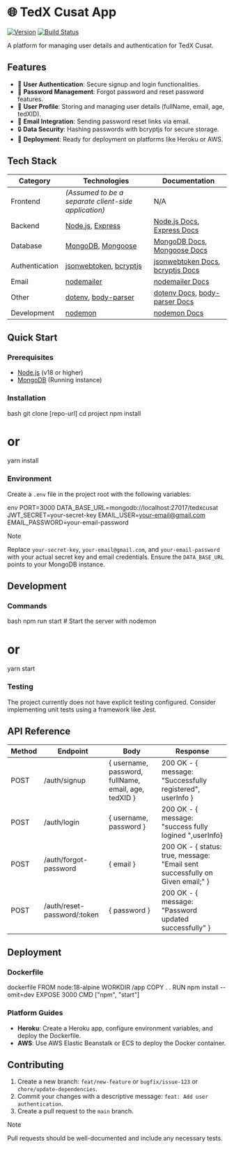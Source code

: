 
# 🌐 TedX Cusat App
[![Version](https://img.shields.io/badge/version-1.0.0-blue.svg)](https://semver.org)
[![Build Status](https://img.shields.io/badge/build-passing-brightgreen.svg)](https://example.com/build)

A platform for managing user details and authentication for TedX Cusat.

## Features

*   🔧 **User Authentication**: Secure signup and login functionalities.
*   🔑 **Password Management**: Forgot password and reset password features.
*   👤 **User Profile**: Storing and managing user details (fullName, email, age, tedXID).
*   📧 **Email Integration**: Sending password reset links via email.
*   🔒 **Data Security**: Hashing passwords with bcryptjs for secure storage.
*   🚀 **Deployment**: Ready for deployment on platforms like Heroku or AWS.

## Tech Stack

| Category     | Technologies                                                     | Documentation                                                                                     |
|--------------|------------------------------------------------------------------|---------------------------------------------------------------------------------------------------|
| Frontend     | _(Assumed to be a separate client-side application)_           | N/A                                                                                               |
| Backend      | [Node.js][nodejs-url], [Express][express-url]                    | [Node.js Docs][nodejs-docs], [Express Docs][express-docs]                                       |
| Database     | [MongoDB][mongodb-url], [Mongoose][mongoose-url]                  | [MongoDB Docs][mongodb-docs], [Mongoose Docs][mongoose-docs]                                     |
| Authentication | [jsonwebtoken][jsonwebtoken-url], [bcryptjs][bcryptjs-url]        | [jsonwebtoken Docs][jsonwebtoken-docs], [bcryptjs Docs][bcryptjs-docs]                         |
| Email | [nodemailer][nodemailer-url] | [nodemailer Docs][nodemailer-docs] |
| Other        | [dotenv][dotenv-url], [body-parser][body-parser-url]           | [dotenv Docs][dotenv-docs], [body-parser Docs][body-parser-docs]                                   |
| Development  | [nodemon][nodemon-url]                                          | [nodemon Docs][nodemon-docs]                                                                      |

## Quick Start

### Prerequisites

*   [Node.js][nodejs-url] (v18 or higher)
*   [MongoDB][mongodb-url] (Running instance)

### Installation

bash
git clone [repo-url]
cd project
npm install
# or
yarn install


### Environment

Create a `.env` file in the project root with the following variables:

env
PORT=3000
DATA_BASE_URL=mongodb://localhost:27017/tedxcusat
JWT_SECRET=your-secret-key
EMAIL_USER=your-email@gmail.com
EMAIL_PASSWORD=your-email-password


> [!NOTE]
> Replace `your-secret-key`, `your-email@gmail.com`, and `your-email-password` with your actual secret key and email credentials.  Ensure the `DATA_BASE_URL` points to your MongoDB instance.

## Development

### Commands

bash
npm run start   # Start the server with nodemon
# or
yarn start


### Testing

The project currently does not have explicit testing configured.  Consider implementing unit tests using a framework like Jest.

## API Reference

| Method | Endpoint            | Body                                        | Response                                                              |
|--------|---------------------|---------------------------------------------|-----------------------------------------------------------------------|
| POST   | /auth/signup        | { username, password, fullName, email, age, tedXID } | 200 OK - { message: "Successfully registered", userInfo }          |
| POST   | /auth/login         | { username, password }                      | 200 OK - { message: "success fully logined ",userInfo} |
| POST   | /auth/forgot-password | { email }                                   | 200 OK - { status: true, message: "Email sent successfully on Given email;" } |
| POST   | /auth/reset-password/:token | { password }                   | 200 OK - {  message: "Password updated successfully" } |

## Deployment

### Dockerfile

dockerfile
FROM node:18-alpine
WORKDIR /app
COPY . .
RUN npm install --omit=dev
EXPOSE 3000
CMD ["npm", "start"]


### Platform Guides

*   **Heroku**:  Create a Heroku app, configure environment variables, and deploy the Dockerfile.
*   **AWS**: Use AWS Elastic Beanstalk or ECS to deploy the Docker container.

## Contributing

1.  Create a new branch: `feat/new-feature` or `bugfix/issue-123` or `chore/update-dependencies`.
2.  Commit your changes with a descriptive message: `feat: Add user authentication`.
3.  Create a pull request to the `main` branch.

> [!NOTE]
> Pull requests should be well-documented and include any necessary tests.

[nodejs-url]: https://nodejs.org/
[express-url]: https://expressjs.com/
[mongodb-url]: https://www.mongodb.com/
[mongoose-url]: https://mongoosejs.com/
[dotenv-url]: https://www.npmjs.com/package/dotenv
[body-parser-url]: https://www.npmjs.com/package/body-parser
[nodemon-url]: https://www.npmjs.com/package/nodemon
[nodejs-docs]: https://nodejs.org/dist/latest-v18.x/docs/api/
[express-docs]: https://expressjs.com/en/4x/api.html
[mongodb-docs]: https://www.mongodb.com/docs/
[mongoose-docs]: https://mongoosejs.com/docs/
[dotenv-docs]: https://github.com/motdotla/dotenv#readme
[body-parser-docs]: https://github.com/expressjs/body-parser
[nodemon-docs]: https://github.com/remy/nodemon#readme
[jsonwebtoken-url]: https://www.npmjs.com/package/jsonwebtoken
[jsonwebtoken-docs]: https://github.com/auth0/node-jsonwebtoken
[bcryptjs-url]: https://www.npmjs.com/package/bcryptjs
[bcryptjs-docs]: https://www.npmjs.com/package/bcryptjs
[nodemailer-url]: https://nodemailer.com/about/
[nodemailer-docs]: https://nodemailer.com/
